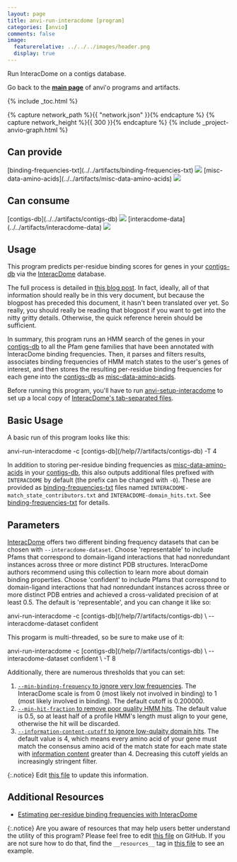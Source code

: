 ```yaml
---
layout: page
title: anvi-run-interacdome [program]
categories: [anvio]
comments: false
image:
  featurerelative: ../../../images/header.png
  display: true
---
```


Run InteracDome on a contigs database.

Go back to the **[main page](../../)** of anvi'o programs and artifacts.


{% include _toc.html %}
<div id="svg" class="subnetwork"></div>
{% capture network_path %}{{ "network.json" }}{% endcapture %}
{% capture network_height %}{{ 300 }}{% endcapture %}
{% include _project-anvio-graph.html %}


## Can provide

<p style="text-align: left" markdown="1"><span class="artifact-p">[binding-frequencies-txt](../../artifacts/binding-frequencies-txt) <img src="../../images/icons/TXT.png" class="artifact-icon-mini" /></span> <span class="artifact-p">[misc-data-amino-acids](../../artifacts/misc-data-amino-acids) <img src="../../images/icons/CONCEPT.png" class="artifact-icon-mini" /></span></p>

## Can consume

<p style="text-align: left" markdown="1"><span class="artifact-r">[contigs-db](../../artifacts/contigs-db) <img src="../../images/icons/DB.png" class="artifact-icon-mini" /></span> <span class="artifact-r">[interacdome-data](../../artifacts/interacdome-data) <img src="../../images/icons/DATA.png" class="artifact-icon-mini" /></span></p>

## Usage



This program predicts per-residue binding scores for genes in your <span class="artifact-n">[contigs-db](/help/7/artifacts/contigs-db)</span> via the [InteracDome](https://interacdome.princeton.edu/) database.


The full process is detailed in [this blog post](https://merenlab.org/2020/07/22/interacdome/). In fact, ideally, all of that information should really be in this very document, but because the blogpost has preceded this document, it hasn't been translated over yet. So really, you should really be reading that blogpost if you want to get into the nitty gritty details. Otherwise, the quick reference herein should be sufficient.


In summary, this program runs an HMM search of the genes in your <span class="artifact-n">[contigs-db](/help/7/artifacts/contigs-db)</span> to all the Pfam gene families that have been annotated with InteracDome binding frequencies. Then, it parses and filters results, associates binding frequencies of HMM match states to the user's genes of interest, and then stores the resulting per-residue binding frequencies for each gene into the <span class="artifact-n">[contigs-db](/help/7/artifacts/contigs-db)</span> as <span class="artifact-n">[misc-data-amino-acids](/help/7/artifacts/misc-data-amino-acids)</span>.


Before running this program, you'll have to run <span class="artifact-n">[anvi-setup-interacdome](/help/7/programs/anvi-setup-interacdome)</span> to set up a local copy of [InteracDome's tab-separated files](https://interacdome.princeton.edu/#tab-6136-4).



## Basic Usage

A basic run of this program looks like this:

<div class="codeblock" markdown="1">
anvi&#45;run&#45;interacdome &#45;c <span class="artifact&#45;n">[contigs&#45;db](/help/7/artifacts/contigs&#45;db)</span> &#45;T 4
</div>

In addition to storing per-residue binding frequencies as <span class="artifact-n">[misc-data-amino-acids](/help/7/artifacts/misc-data-amino-acids)</span> in your <span class="artifact-n">[contigs-db](/help/7/artifacts/contigs-db)</span>, this also outputs additional files prefixed with `INTERACDOME` by default (the prefix can be changed with `-O`). These are provided as <span class="artifact-n">[binding-frequencies-txt](/help/7/artifacts/binding-frequencies-txt)</span> files named `INTERACDOME-match_state_contributors.txt` and `INTERACDOME-domain_hits.txt`. See <span class="artifact-n">[binding-frequencies-txt](/help/7/artifacts/binding-frequencies-txt)</span> for details.


## Parameters

[InteracDome](https://interacdome.princeton.edu/) offers two different binding frequency datasets that can be chosen with `--interacdome-dataset`.  Choose 'representable' to include Pfams that correspond to domain-ligand interactions that had nonredundant instances across three or more distinct PDB structures. InteracDome authors recommend using this collection to learn more about domain binding properties. Choose 'confident' to include Pfams that correspond to domain-ligand interactions that had nonredundant instances across three or more distinct PDB entries and achieved a cross-validated precision of at least 0.5. The default is 'representable', and you can change it like so:


<div class="codeblock" markdown="1">
anvi&#45;run&#45;interacdome &#45;c <span class="artifact&#45;n">[contigs&#45;db](/help/7/artifacts/contigs&#45;db)</span> \
                     &#45;&#45;interacdome&#45;dataset confident
</div>

This progarm is multi-threaded, so be sure to make use of it:

<div class="codeblock" markdown="1">
anvi&#45;run&#45;interacdome &#45;c <span class="artifact&#45;n">[contigs&#45;db](/help/7/artifacts/contigs&#45;db)</span> \
                     &#45;&#45;interacdome&#45;dataset confident \
                     &#45;T 8
</div>

Additionally, there are numerous thresholds that you can set: 

1. [`--min-binding-frequency` to ignore very low frequencies](https://merenlab.org/2020/07/22/interacdome/#filtering-low-binding-frequency-scores). The InteracDome scale is from 0 (most likely not involved in binding) to 1 (most likely involved in binding). The default cutoff is 0.200000. 
2. [`--min-hit-fraction` to remove poor quality HMM hits]((https://merenlab.org/2020/07/22/interacdome/#filtering-partial-hits)). The default value is 0.5, so at least half of a profile HMM's length must align to your gene, otherwise the hit will be discarded.
3. [`--information-content-cutoff` to ignore low-qulaity domain hits](https://merenlab.org/2020/07/22/interacdome/#filtering-bad-hits-with-information-content). The default value is 4, which means every amino acid of your gene must match the consensus amino acid of the match state for each mate state with [information content](https://en.wikipedia.org/wiki/Sequence_logo) greater than 4. Decreasing this cutoff yields an increasingly stringent filter.




{:.notice}
Edit [this file](https://github.com/merenlab/anvio/tree/master/anvio/docs/programs/anvi-run-interacdome.md) to update this information.


## Additional Resources


* [Estimating per-residue binding frequencies with InteracDome](http://merenlab.org/2020/07/22/interacdome/)


{:.notice}
Are you aware of resources that may help users better understand the utility of this program? Please feel free to edit [this file](https://github.com/merenlab/anvio/tree/master/bin/anvi-run-interacdome) on GitHub. If you are not sure how to do that, find the `__resources__` tag in [this file](https://github.com/merenlab/anvio/blob/master/bin/anvi-interactive) to see an example.
